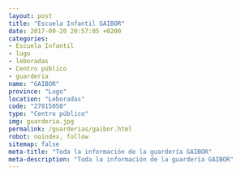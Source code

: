```yaml
---
layout: post
title: "Escuela Infantil GAIBOR"
date: 2017-09-20 20:57:05 +0200
categories:
- Escuela Infantil
- lugo
- leboradas
- Centro público
- guarderia
name: "GAIBOR"
province: "Lugo"
location: "Leboradas"
code: "27015050"
type: "Centro público"
img: guarderia.jpg
permalink: /guarderias/gaibor.html
robot: noindex, follow
sitemap: false
meta-title: "Toda la información de la guardería GAIBOR"
meta-description: "Toda la información de la guardería GAIBOR"
---
```

